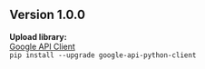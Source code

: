 Version 1.0.0
-
**Upload library:**  
[Google API Client](https://github.com/googleapis/google-api-python-client)  
`pip install --upgrade google-api-python-client`  


